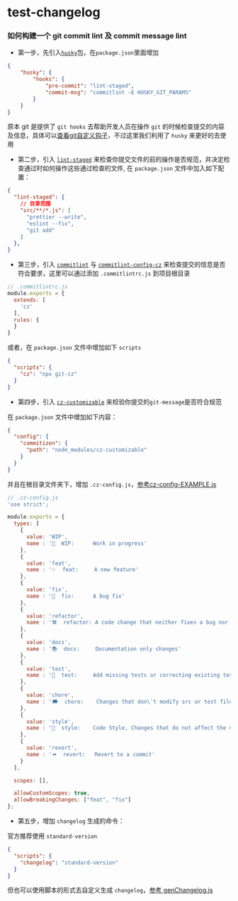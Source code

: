 # test-changelog

### 如何构建一个 git commit lint 及 commit message lint

- 第一步，先引入[`husky`](https://github.com/typicode/husky)包，在`package.json`里面增加

```json
{
    "husky": {
        "hooks": {
            "pre-commit": "lint-staged",
            "commit-msg": "commitlint -E HUSKY_GIT_PARAMS"
        }
    }
}
```

原本 git 是提供了 `git hooks` 去帮助开发人员在操作 `git` 的时候检查提交的内容及信息，具体可以[查看git自定义钩子](https://git-scm.com/book/zh/v2/%E8%87%AA%E5%AE%9A%E4%B9%89-Git-Git-%E9%92%A9%E5%AD%90)，不过这里我们利用了 `husky` 来更好的去使用

- 第二步，引入 [`lint-staged`](https://github.com/okonet/lint-staged) 来检查你提交文件的前的操作是否规范，并决定检查通过时如何操作这些通过检查的文件, 在 `package.json` 文件中加入如下配置：

```json
{
  "lint-staged": {
    // 目录范围
    "src/**/*.js": [
      "prettier --write",
      "eslint --fix",
      "git add"
    ]
  },
}
```

- 第三步，引入 [`commitlint`](https://github.com/conventional-changelog/commitlint) 与 [`commitlint-config-cz`](https://github.com/whizark/commitlint-config-cz) 来检查提交的信息是否符合要求，这里可以通过添加 `.commitlintrc.js` 到项目根目录

```js
// .commitlintrc.js
module.exports = {
  extends: [
    'cz'
  ],
  rules: {
  }
}
```

或者，在 `package.json` 文件中增加如下 `scripts`

```json
{
  "scripts": {
    "cz": "npx git-cz"
  }
}
```

- 第四步，引入 [`cz-customizable`](https://github.com/leonardoanalista/cz-customizable) 来校验你提交的`git-message`是否符合规范

在 `package.json` 文件中增加如下内容：

```json
{
  "config": {
    "commitizen": {
      "path": "node_modules/cz-customizable"
    }
  }
}
```

并且在根目录文件夹下，增加 `.cz-config.js`，[参考cz-config-EXAMPLE.js](https://github.com/leonardoanalista/cz-customizable/blob/master/cz-config-EXAMPLE.js)

```js
// .cz-config.js
'use strict';

module.exports = {
  types: [
    {
      value: 'WIP',
      name : '💪  WIP:      Work in progress'
    },
    {
      value: 'feat',
      name : '✨  feat:     A new feature'
    },
    {
      value: 'fix',
      name : '🐞  fix:      A bug fix'
    },
    {
      value: 'refactor',
      name : '🛠  refactor: A code change that neither fixes a bug nor adds a feature'
    },
    {
      value: 'docs',
      name : '📚  docs:     Documentation only changes'
    },
    {
      value: 'test',
      name : '🏁  test:     Add missing tests or correcting existing tests'
    },
    {
      value: 'chore',
      name : '🗯  chore:    Changes that don\'t modify src or test files. Such as updating build tasks, package manager'
    },
    {
      value: 'style',
      name : '💅  style:    Code Style, Changes that do not affect the meaning of the code (white-space, formatting, missing semi-colons, etc)'
    },
    {
      value: 'revert',
      name : '⏪  revert:   Revert to a commit'
    }
  ],

  scopes: [],

  allowCustomScopes: true,
  allowBreakingChanges: ["feat", "fix"]
};
```

- 第五步，增加 `changelog` 生成的命令：

官方推荐使用 `standard-version`

```json
{
  "scripts": {
    "changelog": "standard-version"
  }
}
```

但也可以使用脚本的形式去自定义生成 `changelog`，[参考 genChangelog.js](https://github.com/vuejs/vue-cli/blob/dev/scripts/genChangelog.js)